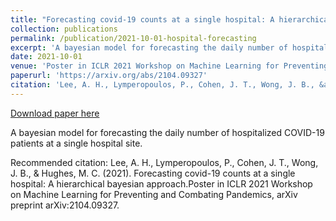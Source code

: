 ```yaml
---
title: "Forecasting covid-19 counts at a single hospital: A hierarchical bayesian approach."
collection: publications
permalink: /publication/2021-10-01-hospital-forecasting 
excerpt: 'A bayesian model for forecasting the daily number of hospitalized COVID-19 patients at a single hospital site.'
date: 2021-10-01
venue: 'Poster in ICLR 2021 Workshop on Machine Learning for Preventing and Combating Pandemics'
paperurl: 'https://arxiv.org/abs/2104.09327'
citation: 'Lee, A. H., Lymperopoulos, P., Cohen, J. T., Wong, J. B., &amp; Hughes, M. C. (2021). Forecasting covid-19 counts at a single hospital: A hierarchical bayesian approach.Poster in ICLR 2021 Workshop on Machine Learning for Preventing and Combating Pandemics, arXiv preprint arXiv:2104.09327.'
---
```


<a href='https://arxiv.org/abs/2104.09327'>Download paper here</a>

A bayesian model for forecasting the daily number of hospitalized COVID-19 patients at a single hospital site.

Recommended citation: Lee, A. H., Lymperopoulos, P., Cohen, J. T., Wong, J. B., & Hughes, M. C. (2021). Forecasting covid-19 counts at a single hospital: A hierarchical bayesian approach.Poster in ICLR 2021 Workshop on Machine Learning for Preventing and Combating Pandemics, arXiv preprint arXiv:2104.09327.